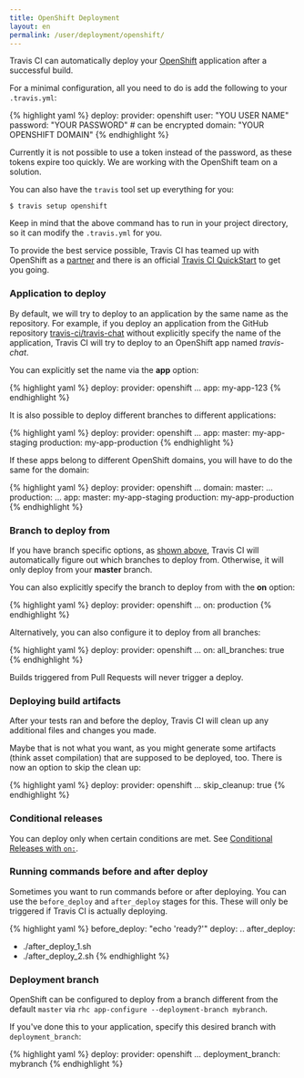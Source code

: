 ```yaml
---
title: OpenShift Deployment
layout: en
permalink: /user/deployment/openshift/
---
```


Travis CI can automatically deploy your [OpenShift](https://www.openshift.com/) application after a successful build.

For a minimal configuration, all you need to do is add the following to your `.travis.yml`:

{% highlight yaml %}
deploy:
  provider: openshift
  user: "YOU USER NAME"
  password: "YOUR PASSWORD" # can be encrypted
  domain: "YOUR OPENSHIFT DOMAIN"
{% endhighlight %}

Currently it is not possible to use a token instead of the password, as these tokens expire too quickly. We are working with the OpenShift team on a solution.

You can also have the `travis` tool set up everything for you:

    $ travis setup openshift

Keep in mind that the above command has to run in your project directory, so it can modify the `.travis.yml` for you.

To provide the best service possible, Travis CI has teamed up with OpenShift as a [partner](https://www.openshift.com/partners) and there is an official [Travis CI QuickStart](https://www.openshift.com/quickstarts/travis-ci-on-openshift) to get you going.

### Application to deploy

By default, we will try to deploy to an application by the same name as the repository. For example, if you deploy an application from the GitHub repository [travis-ci/travis-chat](https://github.com/travis-ci/travis-chat) without explicitly specify the name of the application, Travis CI will try to deploy to an OpenShift app named *travis-chat*.

You can explicitly set the name via the **app** option:

{% highlight yaml %}
deploy:
  provider: openshift
  ...
  app: my-app-123
{% endhighlight %}

It is also possible to deploy different branches to different applications:

{% highlight yaml %}
deploy:
  provider: openshift
  ...
  app:
    master: my-app-staging
    production: my-app-production
{% endhighlight %}

If these apps belong to different OpenShift domains, you will have to do the same for the domain:

{% highlight yaml %}
deploy:
  provider: openshift
  ...
  domain:
    master: ...
    production: ...
  app:
    master: my-app-staging
    production: my-app-production
{% endhighlight %}

### Branch to deploy from

If you have branch specific options, as [shown above](#application-to-deploy), Travis CI will automatically figure out which branches to deploy from. Otherwise, it will only deploy from your **master** branch.

You can also explicitly specify the branch to deploy from with the **on** option:

{% highlight yaml %}
deploy:
  provider: openshift
  ...
  on: production
{% endhighlight %}

Alternatively, you can also configure it to deploy from all branches:

{% highlight yaml %}
deploy:
  provider: openshift
  ...
  on:
    all_branches: true
{% endhighlight %}

Builds triggered from Pull Requests will never trigger a deploy.

### Deploying build artifacts

After your tests ran and before the deploy, Travis CI will clean up any additional files and changes you made.

Maybe that is not what you want, as you might generate some artifacts (think asset compilation) that are supposed to be deployed, too. There is now an option to skip the clean up:

{% highlight yaml %}
deploy:
  provider: openshift
  ...
  skip_cleanup: true
{% endhighlight %}

### Conditional releases

You can deploy only when certain conditions are met.
See [Conditional Releases with `on:`](/user/deployment#conditional-releases-with-on).

### Running commands before and after deploy

Sometimes you want to run commands before or after deploying. You can use the `before_deploy` and `after_deploy` stages for this. These will only be triggered if Travis CI is actually deploying.

{% highlight yaml %}
before_deploy: "echo 'ready?'"
deploy:
  ..
after_deploy:
  - ./after_deploy_1.sh
  - ./after_deploy_2.sh
{% endhighlight %}

### Deployment branch

OpenShift can be configured to deploy from a branch different from the default `master` via `rhc app-configure --deployment-branch mybranch`.

If you've done this to your application, specify this desired branch with `deployment_branch`:

{% highlight yaml %}
deploy:
  provider: openshift
  ...
  deployment_branch: mybranch
{% endhighlight %}
